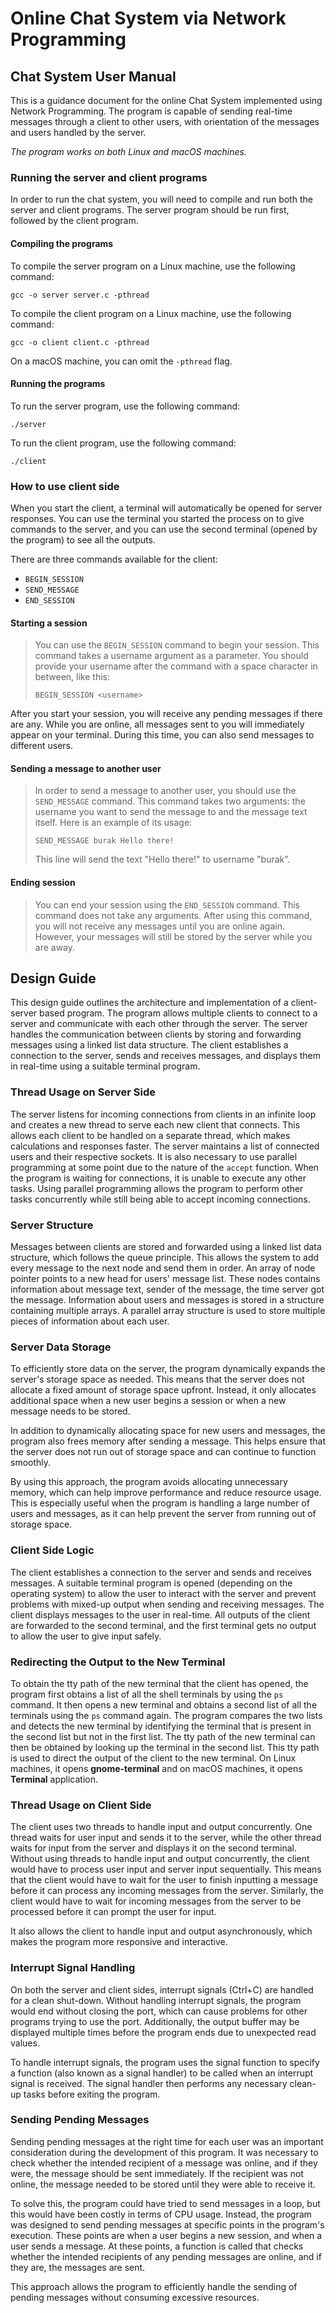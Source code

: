 # Online Chat System via Network Programming



## Chat System User Manual
This is a guidance document for the online Chat System implemented using Network Programming. The program is capable of sending real-time messages through a client to other users, with orientation of the messages and users handled by the server.

*The program works on both Linux and macOS machines.*

### Running the server and client programs

In order to run the chat system, you will need to compile and run both the server and client programs. The server program should be run first, followed by the client program.

#### **Compiling the programs**
To compile the server program on a Linux machine, use the following command:
```
gcc -o server server.c -pthread
```
To compile the client program on a Linux machine, use the following command:

```
gcc -o client client.c -pthread
```
On a macOS machine, you can omit the `-pthread` flag.

#### **Running the programs**
To run the server program, use the following command:

```
./server
```
To run the client program, use the following command:

```
./client
```


### How to use client side

When you start the client, a terminal will automatically be opened for server responses. You can use the terminal you started the process on to give commands to the server, and you can use the second terminal (opened by the program) to see all the outputs.

There are three commands available for the client:

+ `BEGIN_SESSION`
+ `SEND_MESSAGE`
+ `END_SESSION`

#### Starting a session	

>You can use the `BEGIN_SESSION` command to begin your session. This command takes a username argument as a parameter. You should provide your username after the command with a space character in between, like this:
>```
>BEGIN_SESSION <username>
>```

After you start your session, you will receive any pending messages if there are any. While you are online, all messages sent to you will immediately appear on your terminal. During this time, you can also send messages to different users.

#### Sending a message to another user

>In order to send a message to another user, you should use the `SEND_MESSAGE` command. This command takes two arguments: the username you want to send the message to and the message text itself. Here is an example of its usage:
>```
>SEND_MESSAGE burak Hello there!
>```
>This line will send the text "Hello there!" to username "burak".

#### Ending session

>You can end your session using the `END_SESSION` command. This command does not take any arguments. After using this command, you will not receive any messages until you are online again. However, your messages will still be stored by the server while you are away.

## Design Guide

This design guide outlines the architecture and implementation of a client-server based program. The program allows multiple clients to connect to a server and communicate with each other through the server. The server handles the communication between clients by storing and forwarding messages using a linked list data structure. The client establishes a connection to the server, sends and receives messages, and displays them in real-time using a suitable terminal program.

### Thread Usage on Server Side
The server listens for incoming connections from clients in an infinite loop and creates a new thread to serve each new client that connects. This allows each client to be handled on a separate thread, which makes calculations and responses faster. The server maintains a list of connected users and their respective sockets. It is also necessary to use parallel programming at some point due to the nature of the `accept` function. When the program is waiting for connections, it is unable to execute any other tasks. Using parallel programming allows the program to perform other tasks concurrently while still being able to accept incoming connections.

### Server Structure
Messages between clients are stored and forwarded using a linked list data structure, which follows the queue principle. This allows the system to add every message to the next node and send them in order. An array of node pointer points to a new head for users' message list. These nodes contains information about message text, sender of the message, the time server got the message. Information about users and messages is stored in a structure containing multiple arrays. A parallel array structure is used to store multiple pieces of information about each user.

### Server Data Storage
To efficiently store data on the server, the program dynamically expands the server's storage space as needed. This means that the server does not allocate a fixed amount of storage space upfront. Instead, it only allocates additional space when a new user begins a session or when a new message needs to be stored.

In addition to dynamically allocating space for new users and messages, the program also frees memory after sending a message. This helps ensure that the server does not run out of storage space and can continue to function smoothly.

By using this approach, the program avoids allocating unnecessary memory, which can help improve performance and reduce resource usage. This is especially useful when the program is handling a large number of users and messages, as it can help prevent the server from running out of storage space.

### Client Side Logic

The client establishes a connection to the server and sends and receives messages. A suitable terminal program is opened (depending on the operating system) to allow the user to interact with the server and prevent problems with mixed-up output when sending and receiving messages. The client displays messages to the user in real-time. All outputs of the client are forwarded to the second terminal, and the first terminal gets no output to allow the user to give input safely.

### Redirecting the Output to the New Terminal

To obtain the tty path of the new terminal that the client has opened, the program first obtains a list of all the shell terminals by using the `ps` command. It then opens a new terminal and obtains a second list of all the terminals using the `ps` command again. The program compares the two lists and detects the new terminal by identifying the terminal that is present in the second list but not in the first list. The tty path of the new terminal can then be obtained by looking up the terminal in the second list. This tty path is used to direct the output of the client to the new terminal. On Linux machines, it opens **gnome-terminal** and on macOS machines, it opens **Terminal** application.

### Thread Usage on Client Side

The client uses two threads to handle input and output concurrently. One thread waits for user input and sends it to the server, while the other thread waits for input from the server and displays it on the second terminal. Without using threads to handle input and output concurrently, the client would have to process user input and server input sequentially. This means that the client would have to wait for the user to finish inputting a message before it can process any incoming messages from the server. Similarly, the client would have to wait for incoming messages from the server to be processed before it can prompt the user for input.

It also allows the client to handle input and output asynchronously, which makes the program more responsive and interactive.

### Interrupt Signal Handling
On both the server and client sides, interrupt signals (Ctrl+C) are handled for a clean shut-down. Without handling interrupt signals, the program would end without closing the port, which can cause problems for other programs trying to use the port. Additionally, the output buffer may be displayed multiple times before the program ends due to unexpected read values.

To handle interrupt signals, the program uses the signal function to specify a function (also known as a signal handler) to be called when an interrupt signal is received. The signal handler then performs any necessary clean-up tasks before exiting the program.


### Sending Pending Messages

Sending pending messages at the right time for each user was an important consideration during the development of this program. It was necessary to check whether the intended recipient of a message was online, and if they were, the message should be sent immediately. If the recipient was not online, the message needed to be stored until they were able to receive it.

To solve this, the program could have tried to send messages in a loop, but this would have been costly in terms of CPU usage. Instead, the program was designed to send pending messages at specific points in the program's execution. These points are when a user begins a new session, and when a user sends a message. At these points, a function is called that checks whether the intended recipients of any pending messages are online, and if they are, the messages are sent.

This approach allows the program to efficiently handle the sending of pending messages without consuming excessive resources.

